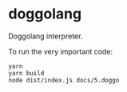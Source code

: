 # doggolang

Doggolang interpreter.

To run the very important code:

```
yarn
yarn build
node dist/index.js docs/5.doggo
```
